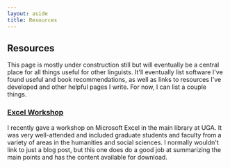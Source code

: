 ```yaml
---
layout: aside
title: Resources
---
```


## Resources

This page is mostly under construction still but will eventually be a central place for all things useful for other linguists. It'll eventually list software I've found useful and book recommendations, as well as links to resources I've developed and other helpful pages I write. For now, I can list a couple things. 

<h3><a href="/excel.html">Excel Workshop</a></h3>

I recently gave a workshop on Microsoft Excel in the main library at UGA. It was very well-attended and included graduate students and faculty from a variety of areas in the humanities and social sciences. I normally wouldn't link to just a blog post, but this one does do a good job at summarizing the main points and has the content available for download.

